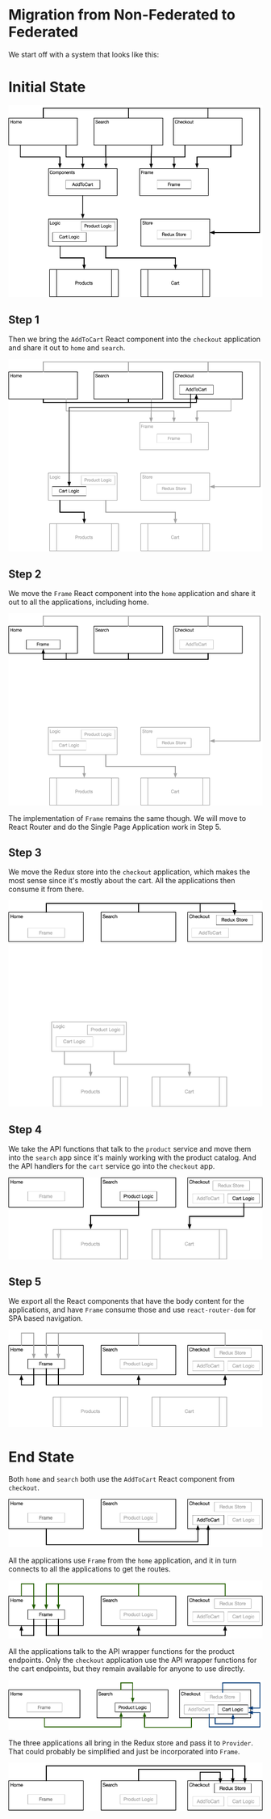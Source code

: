 Migration from Non-Federated to Federated
=========================================

We start off with a system that looks like this:

# Initial State

![Starting Point](./diagrams/original-state.png)

## Step 1

Then we bring the `AddToCart` React component into the `checkout` application and share it out to `home` and `search`.

![Step 1](./diagrams/step-1.png)

## Step 2

We move the `Frame` React component into the `home` application and share it out to all the applications, including home.

![Step 2](./diagrams/step-2.png)

The implementation of `Frame` remains the same though. We will move to React Router and do the Single Page Application work in Step 5.

## Step 3

We move the Redux store into the `checkout` application, which makes the most sense since it's mostly about the cart. All the applications then consume it from there.

![Step 3](./diagrams/step-3.png)

## Step 4

We take the API functions that talk to the `product` service and move them into the `search` app since it's mainly working with the product catalog. And the API handlers for the `cart` service go into the `checkout` app.

![Step 4](./diagrams/step-4.png)

## Step 5

We export all the React components that have the body content for the applications, and have `Frame` consume those and use `react-router-dom` for SPA based navigation.

![Step 5](./diagrams/step-5.png)

# End State

Both `home` and `search` both use the `AddToCart` React component from `checkout`.

![AddToCart](./diagrams/end-addToCart.png)

All the applications use `Frame` from the `home` application, and it in turn connects to all the applications to get the routes.

![Frame](./diagrams/end-frame.png)

All the applications talk to the API wrapper functions for the product endpoints. Only the `checkout` application use the API wrapper functions for the cart endpoints, but they remain available for anyone to use directly.

![Logic](./diagrams/end-logic.png)

The three applications all bring in the Redux store and pass it to `Provider`. That could probably be simplified and just be incorporated into `Frame`.

![Redux store](./diagrams/end-store.png)

